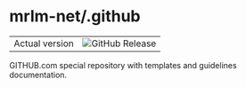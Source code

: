 # mrlm-net/.github

|  |  |
| :-- | :--: |
| Actual version | ![GitHub Release](https://img.shields.io/github/v/release/:user/:repo) |


GITHUB.com special repository with templates and guidelines documentation.
